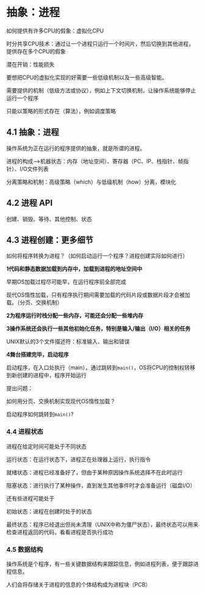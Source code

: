 # 抽象：进程

如何提供有许多CPU的假象：虚拟化CPU

时分共享CPU技术：通过让一个进程只运行一个时间片，然后切换到其他进程，提供存在多个CPU的假象

潜在开销：性能损失

要想把CPU的虚拟化实现的好需要一些低级机制以及一些高级智能。

需要提供的机制（低级方法或协议），例如上下文切换机制，让操作系统能够停止运行一个程序

只能以策略的形式存在（算法），例如调度策略

## 4.1 抽象：进程

操作系统为正在运行的程序提供的抽象，就是所谓的进程。

进程的构成-->机器状态：内存（地址空间）、寄存器（PC、IP、栈指针、帧指针）、I/O文件列表

分离策略和机制：高级策略（which）与低级机制（how）分离，模块化

## 4.2 进程 API

创建、销毁、等待、其他控制、状态

## 4.3 进程创建：更多细节

如何将程序转换为进程？（如何启动运行一个程序？进程创建实际如何进行）

**1代码和静态数据加载到内存中，加载到进程的地址空间中**

早期OS加载过程尽可能早，在运行程序前全部完成

现代OS惰性加载，只有程序执行期间需要加载的代码片段或数据片段才会被加载。（分页、交换机制）

**2为程序运行时栈分配一些内存，可能还会分配一些堆内存**



**3操作系统还会执行一些其他初始化任务，特别是输入/输出（I/O）相关的任务**

UNIX默认的3个文件描述符：标准输入、输出和错误

**4舞台搭建完毕，启动程序**

启动程序，在入口处执行（main），通过跳转到`main()`，OS将CPU的控制权转移到新创建的进程中，程序开始运行



提出问题：

如何用分页、交换机制实现现代OS惰性加载？

启动程序如何跳转到`main()`?



### 4.4 进程状态

进程在给定时间可能处于不同状态

运行状态：在运行状态下，进程正在处理器上运行，执行指令

就绪状态：进程已经准备好了，但由于某种原因操作系统选择不在此时运行

阻塞状态：进行执行了某种操作，直到发生其他事件时才会准备运行（磁盘I/O）

还有些进程可能处于

初始状态：进程在创建时处于的状态

最终状态：程序已经退出但尚未清理（UNIX中称为僵尸状态），最终状态可以用来检查进程返回的代码，看看进程是否执行成功

### 4.5 数据结构

操作系统是个程序，有一些关键数据结构来跟踪信息，例如进程列表，便于跟踪进程信息。

人们会将存储关于进程的信息的个体结构成为进程块（PCB）

